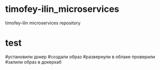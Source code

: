 # timofey-ilin_microservices
timofey-ilin microservices repository

# test
#установили докер
#создали образ
#развернули в облаке проверили
#залили образ в докерхаб

